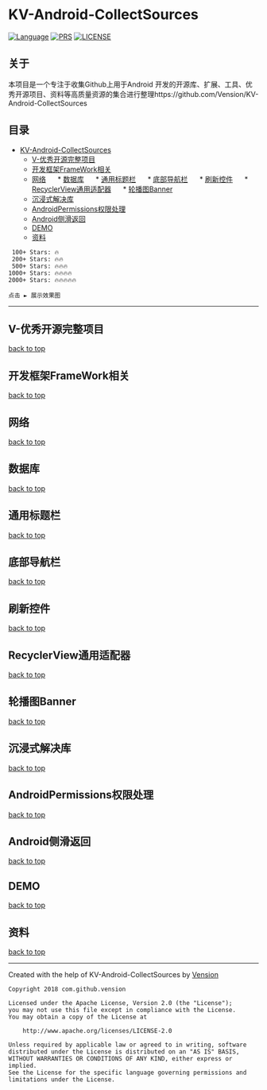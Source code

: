 # KV-Android-CollectSources

[![Language](https://img.shields.io/badge/KVAndroid-CollectSources-green.svg)](https://github.com/Vension/KV-Android-CollectSources)
[![PRS](https://img.shields.io/badge/PRS-welcome-yellow.svg)](https://github.com/Vension/KV-Android-CollectSourcespulls)
[![LICENSE](https://img.shields.io/badge/licenses-apache-green.svg)](http://www.apache.org/licenses/LICENSE-2.0)

## 关于

本项目是一个专注于收集Github上用于Android 开发的开源库、扩展、工具、优秀开源项目、资料等高质量资源的集合进行整理https://github.com/Vension/KV-Android-CollectSources

## 目录
   * [KV-Android-CollectSources](#KV-Android-CollectSources)
      * [V-优秀开源完整项目](#v-优秀开源完整项目)
      * [开发框架FrameWork相关](#开发框架framework相关)
      * [网络](#网络)
      * [数据库](#数据库)
      * [通用标题栏](#通用标题栏)
      * [底部导航栏](#底部导航栏)
      * [刷新控件](#刷新控件)
      * [RecyclerView通用适配器](#recyclerview通用适配器)
      * [轮播图Banner](#轮播图banner)
      * [沉浸式解决库](#沉浸式解决库)
      * [AndroidPermissions权限处理](#androidpermissions权限处理)
      * [Android侧滑返回](#android侧滑返回)
      * [DEMO](#demo)
      * [资料](#资料)

```
 100+ Stars: 🔥
 200+ Stars: 🔥🔥
 500+ Stars: 🔥🔥🔥
1000+ Stars: 🔥🔥🔥🔥
2000+ Stars: 🔥🔥🔥🔥🔥

点击 ► 展示效果图
```
***

## V-优秀开源完整项目
[back to top](#readme) 

## 开发框架FrameWork相关
[back to top](#readme)

## 网络
[back to top](#readme)

## 数据库
[back to top](#readme)

## 通用标题栏
[back to top](#readme)

## 底部导航栏
[back to top](#readme)

## 刷新控件
[back to top](#readme)

## RecyclerView通用适配器
[back to top](#readme)

## 轮播图Banner
[back to top](#readme)

## 沉浸式解决库
[back to top](#readme)

## AndroidPermissions权限处理
[back to top](#readme)

## Android侧滑返回
[back to top](#readme) 

## DEMO
[back to top](#readme) 




## 资料
[back to top](#readme) 



***

Created with the help of KV-Android-CollectSources by [Vension](https://github.com/Vension)
```
Copyright 2018 com.github.vension

Licensed under the Apache License, Version 2.0 (the "License");
you may not use this file except in compliance with the License.
You may obtain a copy of the License at

    http://www.apache.org/licenses/LICENSE-2.0

Unless required by applicable law or agreed to in writing, software
distributed under the License is distributed on an "AS IS" BASIS,
WITHOUT WARRANTIES OR CONDITIONS OF ANY KIND, either express or implied.
See the License for the specific language governing permissions and
limitations under the License.
```


